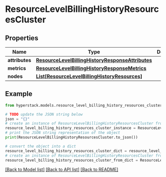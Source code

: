 # ResourceLevelBillingHistoryResourcesCluster


## Properties

Name | Type | Description | Notes
------------ | ------------- | ------------- | -------------
**attributes** | [**ResourceLevelBillingHistoryResponseAttributes**](ResourceLevelBillingHistoryResponseAttributes.md) |  | [optional] 
**metrics** | [**ResourceLevelBillingHistoryResponseMetrics**](ResourceLevelBillingHistoryResponseMetrics.md) |  | [optional] 
**nodes** | [**List[ResourceLevelBillingHistoryResources]**](ResourceLevelBillingHistoryResources.md) |  | [optional] 

## Example

```python
from hyperstack.models.resource_level_billing_history_resources_cluster import ResourceLevelBillingHistoryResourcesCluster

# TODO update the JSON string below
json = "{}"
# create an instance of ResourceLevelBillingHistoryResourcesCluster from a JSON string
resource_level_billing_history_resources_cluster_instance = ResourceLevelBillingHistoryResourcesCluster.from_json(json)
# print the JSON string representation of the object
print(ResourceLevelBillingHistoryResourcesCluster.to_json())

# convert the object into a dict
resource_level_billing_history_resources_cluster_dict = resource_level_billing_history_resources_cluster_instance.to_dict()
# create an instance of ResourceLevelBillingHistoryResourcesCluster from a dict
resource_level_billing_history_resources_cluster_from_dict = ResourceLevelBillingHistoryResourcesCluster.from_dict(resource_level_billing_history_resources_cluster_dict)
```
[[Back to Model list]](../README.md#documentation-for-models) [[Back to API list]](../README.md#documentation-for-api-endpoints) [[Back to README]](../README.md)


